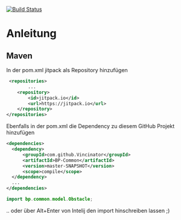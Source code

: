 [![Build Status](https://jenkins.vincinator.de/buildStatus/icon?job=BP-Common)](https://jenkins.vincinator.de/job/BP-Common)

# Anleitung

## Maven

In der pom.xml jitpack als Repository hinzufügen

```xml
 <repositories>
        ...
    <repository>
        <id>jitpack.io</id>
        <url>https://jitpack.io</url>
    </repository>
</repositories>
```
Ebenfalls in der pom.xml die Dependency zu diesem GitHub Projekt hinzufügen

```xml
<dependencies>
  <dependency>
      <groupId>com.github.Vincinator</groupId>
      <artifactId>BP-Common</artifactId>
      <version>master-SNAPSHOT</version>
      <scope>compile</scope>
  </dependency>
  ...
</dependencies>
```


```java
import bp.common.model.Obstacle;
```
.. oder über Alt+Enter von Intelij den import hinschreiben lassen ;)
